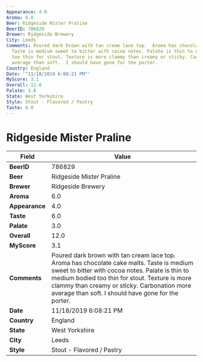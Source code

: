 ```yaml
---
Appearance: 4.0
Aroma: 6.0
Beer: Ridgeside Mister Praline
BeerID: 786829
Brewer: Ridgeside Brewery
City: Leeds
Comments: Poured dark brown with tan cream lace top.  Aroma has chocolate cake malts.
  Taste is medium sweet to bitter with cocoa notes. Palate is thin to medium bodied
  too thin for stout. Texture is more clammy than creamy or sticky. Carbonation more
  average than soft.  I should have gone for the porter.
Country: England
Date: '"11/18/2019 6:08:21 PM"'
MyScore: 3.1
Overall: 12.0
Palate: 3.0
State: West Yorkshire
Style: Stout - Flavored / Pastry
Taste: 6.0
---
```


# Ridgeside Mister Praline

| Field         | Value |
|---------------|-------|
| **BeerID** | 786829 |
| **Beer** | Ridgeside Mister Praline |
| **Brewer** | Ridgeside Brewery |
| **Aroma** | 6.0 |
| **Appearance** | 4.0 |
| **Taste** | 6.0 |
| **Palate** | 3.0 |
| **Overall** | 12.0 |
| **MyScore** | 3.1 |
| **Comments** | Poured dark brown with tan cream lace top.  Aroma has chocolate cake malts. Taste is medium sweet to bitter with cocoa notes. Palate is thin to medium bodied too thin for stout. Texture is more clammy than creamy or sticky. Carbonation more average than soft.  I should have gone for the porter. |
| **Date** | 11/18/2019 6:08:21 PM |
| **Country** | England |
| **State** | West Yorkshire |
| **City** | Leeds |
| **Style** | Stout - Flavored / Pastry |

